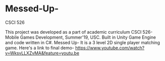 # Messed-Up-
CSCI 526

This project was developed as a part of academic curriculum CSCI 526- Mobile Games Development, Summer'19, USC. Built in Unity Game Engine and code written in C#.
Messed Up- It is a 3 level 2D single player matching game.
Here's a link to final demo- https://www.youtube.com/watch?v=WksvLLXZvMA&feature=youtu.be
